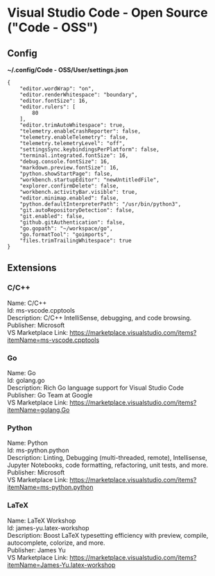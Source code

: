 # Visual Studio Code - Open Source ("Code - OSS")

## Config

**~/.config/Code - OSS/User/settings.json**

```
{
    "editor.wordWrap": "on",
    "editor.renderWhitespace": "boundary",
    "editor.fontSize": 16,
    "editor.rulers": [
        80
    ],
    "editor.trimAutoWhitespace": true,
    "telemetry.enableCrashReporter": false,
    "telemetry.enableTelemetry": false,
    "telemetry.telemetryLevel": "off",
    "settingsSync.keybindingsPerPlatform": false,
    "terminal.integrated.fontSize": 16,
    "debug.console.fontSize": 16,
    "markdown.preview.fontSize": 16,
    "python.showStartPage": false,
    "workbench.startupEditor": "newUntitledFile",
    "explorer.confirmDelete": false,
    "workbench.activityBar.visible": true,
    "editor.minimap.enabled": false,
    "python.defaultInterpreterPath": "/usr/bin/python3",
    "git.autoRepositoryDetection": false,
    "git.enabled": false,
    "github.gitAuthentication": false,
    "go.gopath": "~/workspace/go",
    "go.formatTool": "goimports",
    "files.trimTrailingWhitespace": true
}
```

## Extensions

### C/C++

Name: C/C++  
Id: ms-vscode.cpptools  
Description: C/C++ IntelliSense, debugging, and code browsing.  
Publisher: Microsoft  
VS Marketplace Link: https://marketplace.visualstudio.com/items?itemName=ms-vscode.cpptools  

### Go

Name: Go  
Id: golang.go  
Description: Rich Go language support for Visual Studio Code  
Publisher: Go Team at Google  
VS Marketplace Link: https://marketplace.visualstudio.com/items?itemName=golang.Go  

### Python

Name: Python  
Id: ms-python.python  
Description: Linting, Debugging (multi-threaded, remote), Intellisense, Jupyter Notebooks, code formatting, refactoring, unit tests, and more.  
Publisher: Microsoft  
VS Marketplace Link: https://marketplace.visualstudio.com/items?itemName=ms-python.python  

### LaTeX

Name: LaTeX Workshop  
Id: james-yu.latex-workshop  
Description: Boost LaTeX typesetting efficiency with preview, compile, autocomplete, colorize, and more.  
Publisher: James Yu  
VS Marketplace Link: https://marketplace.visualstudio.com/items?itemName=James-Yu.latex-workshop  
